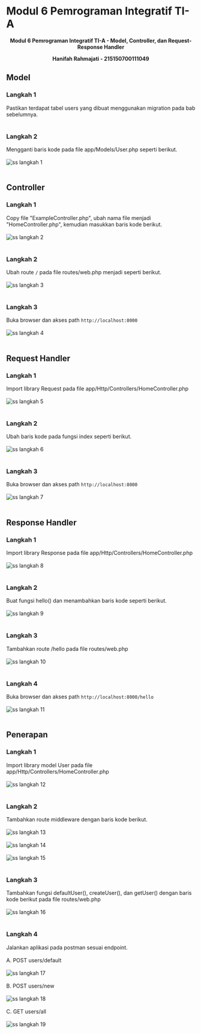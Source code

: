 # Modul 6 Pemrograman Integratif TI-A

<div align="center">
<strong><p>Modul 6 Pemrograman Integratif TI-A - Model, Controller, dan Request-Response Handler</p></strong>
<strong><p>Hanifah Rahmajati - 215150700111049</p></strong>
</div>  
  
## Model
### Langkah 1
Pastikan terdapat tabel users yang dibuat menggunakan migration pada bab sebelumnya. <br /><br />

### Langkah 2
Mengganti baris kode pada file app/Models/User.php seperti berikut. <br /><br />
![ss langkah 1](../Screenshot/Modul6/ss1.png) <br /><br />

## Controller
### Langkah 1
Copy file "ExampleController.php", ubah nama file menjadi "HomeController.php", kemudian masukkan baris kode berikut. <br /><br />
![ss langkah 2](../Screenshot/Modul6/ss2.png) <br /><br />

### Langkah 2
Ubah route `/` pada file routes/web.php menjadi seperti berikut. <br /><br />
![ss langkah 3](../Screenshot/Modul6/ss3.png) <br /><br />

### Langkah 3
Buka browser dan akses path ```http://localhost:8000``` <br /><br />
![ss langkah 4](../Screenshot/Modul6/ss4.png) <br /><br />

## Request Handler
### Langkah 1
Import library Request pada file app/Http/Controllers/HomeController.php <br /><br />
![ss langkah 5](../Screenshot/Modul6/ss5.png) <br /><br />

### Langkah 2
Ubah baris kode pada fungsi index seperti berikut. <br /><br />
![ss langkah 6](../Screenshot/Modul6/ss6.png) <br /><br />

### Langkah 3
Buka browser dan akses path ```http://localhost:8000``` <br /><br />
![ss langkah 7](../Screenshot/Modul6/ss7.png) <br /><br />

## Response Handler
### Langkah 1
Import library Response pada file app/Http/Controllers/HomeController.php <br /><br />
![ss langkah 8](../Screenshot/Modul6/ss8.png) <br /><br />

### Langkah 2
Buat fungsi hello() dan menambahkan baris kode seperti berikut. <br /><br />
![ss langkah 9](../Screenshot/Modul6/ss9.png) <br /><br />

### Langkah 3
Tambahkan route /hello pada file routes/web.php <br /><br />
![ss langkah 10](../Screenshot/Modul6/ss10.png) <br /><br />

### Langkah 4
Buka browser dan akses path ```http://localhost:8000/hello``` <br /><br />
![ss langkah 11](../Screenshot/Modul6/ss11.png) <br /><br />

## Penerapan
### Langkah 1
Import library model User pada file app/Http/Controllers/HomeController.php <br /><br />
![ss langkah 12](../Screenshot/Modul6/ss12.png) <br /><br />

### Langkah 2
Tambahkan route middleware dengan baris kode berikut. <br /><br />
![ss langkah 13](../Screenshot/Modul6/ss13.png) <br /><br />
![ss langkah 14](../Screenshot/Modul6/ss14.png) <br /><br />
![ss langkah 15](../Screenshot/Modul6/ss15.png) <br /><br />

### Langkah 3
Tambahkan fungsi defaultUser(), createUser(), dan getUser() dengan baris kode berikut pada file routes/web.php <br /><br />
![ss langkah 16](../Screenshot/Modul6/ss16.png) <br /><br />

### Langkah 4
Jalankan aplikasi pada postman sesuai endpoint. <br /><br />
A. POST users/default <br /><br />
![ss langkah 17](../Screenshot/Modul6/ss17.png) <br /><br />
B. POST users/new <br /><br />
![ss langkah 18](../Screenshot/Modul6/ss18.png) <br /><br />
C. GET users/all <br /><br />
![ss langkah 19](../Screenshot/Modul6/ss19.png) <br /><br />